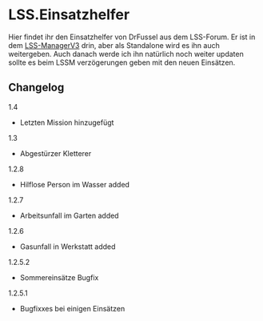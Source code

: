 # LSS.Einsatzhelfer
Hier findet ihr den Einsatzhelfer von DrFussel aus dem LSS-Forum.
Er ist in dem [LSS-ManagerV3](https://github.com/LSS-Manager/lss-manager-v3) drin, aber als Standalone wird es ihn auch weitergeben. Auch danach werde ich ihn natürlich noch weiter updaten sollte es beim LSSM verzögerungen geben mit den neuen Einsätzen.


## Changelog
1.4

- Letzten Mission hinzugefügt

1.3

- Abgestürzer Kletterer

1.2.8

-  Hilflose Person im Wasser added

1.2.7

-  Arbeitsunfall im Garten added

1.2.6

-  Gasunfall in Werkstatt added

1.2.5.2

- Sommereinsätze Bugfix

1.2.5.1
- Bugfixxes bei einigen Einsätzen

